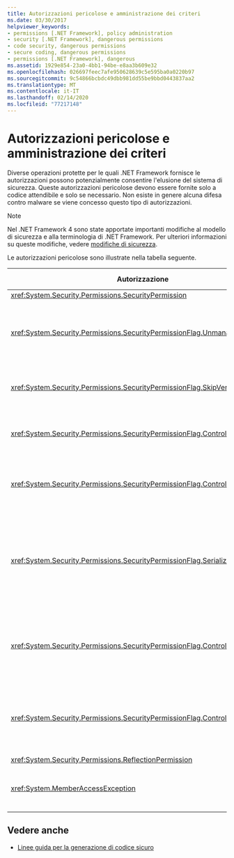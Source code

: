 ```yaml
---
title: Autorizzazioni pericolose e amministrazione dei criteri
ms.date: 03/30/2017
helpviewer_keywords:
- permissions [.NET Framework], policy administration
- security [.NET Framework], dangerous permissions
- code security, dangerous permissions
- secure coding, dangerous permissions
- permissions [.NET Framework], dangerous
ms.assetid: 1929e854-23a0-4bb1-94be-e8aa3b609e32
ms.openlocfilehash: 026697feec7afe950628639c5e595ba0a0220b97
ms.sourcegitcommit: 9c54866bcbdc49dbb981dd55be9bbd0443837aa2
ms.translationtype: MT
ms.contentlocale: it-IT
ms.lasthandoff: 02/14/2020
ms.locfileid: "77217148"
---
```

# <a name="dangerous-permissions-and-policy-administration"></a>Autorizzazioni pericolose e amministrazione dei criteri
Diverse operazioni protette per le quali .NET Framework fornisce le autorizzazioni possono potenzialmente consentire l'elusione del sistema di sicurezza. Queste autorizzazioni pericolose devono essere fornite solo a codice attendibile e solo se necessario. Non esiste in genere alcuna difesa contro malware se viene concesso questo tipo di autorizzazioni.  
  
> [!NOTE]
> Nel .NET Framework 4 sono state apportate importanti modifiche al modello di sicurezza e alla terminologia di .NET Framework. Per ulteriori informazioni su queste modifiche, vedere [modifiche di sicurezza](../security/security-changes.md).  
  
 Le autorizzazioni pericolose sono illustrate nella tabella seguente.  
  
|Autorizzazione|Potenziale rischio|  
|----------------|--------------------|  
|<xref:System.Security.Permissions.SecurityPermission>||  
|<xref:System.Security.Permissions.SecurityPermissionFlag.UnmanagedCode>|Consente al codice gestito di chiamare codice non gestito, che molto spesso è pericoloso.|  
|<xref:System.Security.Permissions.SecurityPermissionFlag.SkipVerification>|Senza verifica il codice può eseguire qualsiasi operazione.|  
|<xref:System.Security.Permissions.SecurityPermissionFlag.ControlEvidence>|Una prova non convalidata può eludere i criteri di sicurezza.|  
|<xref:System.Security.Permissions.SecurityPermissionFlag.ControlPolicy>|La capacità di modificare i criteri di sicurezza può disattivare la protezione.|  
|<xref:System.Security.Permissions.SecurityPermissionFlag.SerializationFormatter>|L'uso della serializzazione può eludere i meccanismi di accessibilità. Per informazioni dettagliate, vedere [Sicurezza e serializzazione](security-and-serialization.md).|  
|<xref:System.Security.Permissions.SecurityPermissionFlag.ControlPrincipal>|La capacità di impostare l'entità corrente può eludere la sicurezza basata sui ruoli.|  
|<xref:System.Security.Permissions.SecurityPermissionFlag.ControlThread>|La modifica dei thread è pericolosa a causa dello stato di sicurezza associato ai thread.|  
|<xref:System.Security.Permissions.ReflectionPermission>||  
|<xref:System.MemberAccessException>|Può usare i membri privati per aggirare i meccanismi di accessibilità.|  
  
## <a name="see-also"></a>Vedere anche

- [Linee guida per la generazione di codice sicuro](../../standard/security/secure-coding-guidelines.md)
